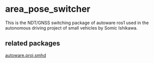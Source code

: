 # area_pose_switcher

This is the NDT/GNSS switching package of autoware ros1 used in the autonomous driving project of small vehicles by Somic Ishikawa.

## related packages

[autoware.proj.smhd](https://github.com/MapIV/autoware.proj.smhd)